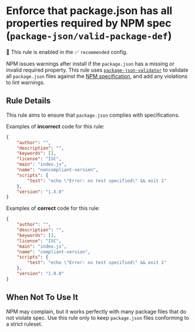 # Enforce that package.json has all properties required by NPM spec (`package-json/valid-package-def`)

💼 This rule is enabled in the ✅ `recommended` config.

<!-- end auto-generated rule header -->

NPM issues warnings after install if the `package.json` has a missing or
invalid required property. This rule uses [`package-json-validator`][pjv] to
validate all `package.json` files against the [NPM specification][npm-spec],
and add any violations to lint warnings.

## Rule Details

This rule aims to ensure that `package.json` complies with specifications.

Examples of **incorrect** code for this rule:

```json
{
	"author": "",
	"description": "",
	"keywords": [],
	"license": "ISC",
	"main": "index.js",
	"name": "noncompliant-version",
	"scripts": {
		"test": "echo \"Error: no test specified\" && exit 1"
	},
	"version": "1.X.0"
}
```

Examples of **correct** code for this rule:

```json
{
	"author": "",
	"description": "",
	"keywords": [],
	"license": "ISC",
	"main": "index.js",
	"name": "compliant-version",
	"scripts": {
		"test": "echo \"Error: no test specified\" && exit 1"
	},
	"version": "1.0.0"
}
```

## When Not To Use It

NPM may complain, but it works perfectly with many package files that do not
violate spec. Use this rule only to keep `package.json` files conforming to a
strict ruleset.

[pjv]: https://github.com/gorillamania/package.json-validator
[npm-spec]: https://docs.npmjs.com/files/package.json
